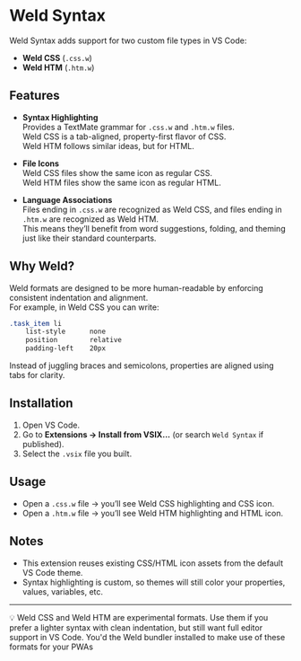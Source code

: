 # Weld Syntax

Weld Syntax adds support for two custom file types in VS Code:

- **Weld CSS** (`.css.w`)  
- **Weld HTM** (`.htm.w`)

## Features

- **Syntax Highlighting**  
  Provides a TextMate grammar for `.css.w` and `.htm.w` files.  
  Weld CSS is a tab-aligned, property-first flavor of CSS.  
  Weld HTM follows similar ideas, but for HTML.

- **File Icons**  
  Weld CSS files show the same icon as regular CSS.  
  Weld HTM files show the same icon as regular HTML.

- **Language Associations**  
  Files ending in `.css.w` are recognized as Weld CSS, and files ending in `.htm.w` are recognized as Weld HTM.  
  This means they’ll benefit from word suggestions, folding, and theming just like their standard counterparts.

## Why Weld?

Weld formats are designed to be more human-readable by enforcing consistent indentation and alignment.  
For example, in Weld CSS you can write:

```css
.task_item li
	list-style		none
	position		relative
	padding-left	20px
```

Instead of juggling braces and semicolons, properties are aligned using tabs for clarity.

## Installation

1. Open VS Code.
2. Go to **Extensions → Install from VSIX...** (or search `Weld Syntax` if published).
3. Select the `.vsix` file you built.

## Usage

* Open a `.css.w` file → you’ll see Weld CSS highlighting and CSS icon.
* Open a `.htm.w` file → you’ll see Weld HTM highlighting and HTML icon.

## Notes

* This extension reuses existing CSS/HTML icon assets from the default VS Code theme.
* Syntax highlighting is custom, so themes will still color your properties, values, variables, etc.

---

💡 Weld CSS and Weld HTM are experimental formats. Use them if you prefer a lighter syntax with clean indentation, but still want full editor support in VS Code.
You'd the Weld bundler installed to make use of these formats for your PWAs

